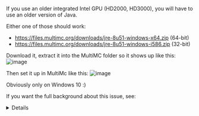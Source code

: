 If you use an older integrated Intel GPU (HD2000, HD3000), you will have to use an older version of Java.

Either one of those should work:
* https://files.multimc.org/downloads/jre-8u51-windows-x64.zip (64-bit)
* https://files.multimc.org/downloads/jre-8u51-windows-i586.zip (32-bit)

Download it, extract it into the MultiMC folder so it shows up like this:
![image](https://cloud.githubusercontent.com/assets/203326/24775694/31ee8d8a-1b1e-11e7-81d5-eff24add7de2.png)

Then set it up in MultiMc like this:
![image](https://cloud.githubusercontent.com/assets/203326/24775746/5c45fb22-1b1e-11e7-8615-e9ba6d667d7f.png)

Obviously only on Windows 10 :)

If you want the full background about this issue, see:
<details>
https://github.com/LWJGL/lwjgl/issues/119
https://github.com/MultiMC/MultiMC5/issues/1276 (and many other)

I tried contacting Intel about it, they said they will not fix their drivers because the hardware is unsupported on Windows 10:
http://www.intel.com/content/www/us/en/support/graphics-drivers/000005526.html
And Microsoft got an another person to boost their Windows 10 numbers, even though the hardware is not supported properly there.
</details>